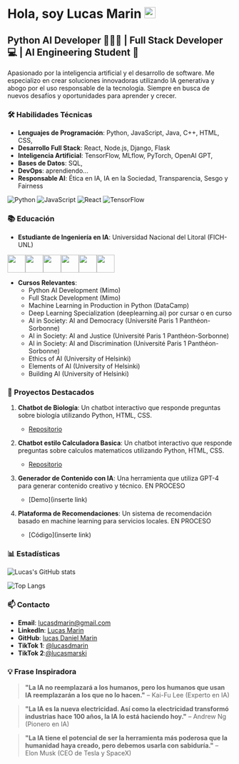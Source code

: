 # Hola, soy Lucas Marin <img src="https://images.emojiterra.com/google/noto-emoji/animated-emoji/1f44b-1f3fb.gif" width="25">

## Python AI Developer 👨🏼‍💻 | Full Stack Developer 💻 | AI Engineering Student 🤖

Apasionado por la inteligencia artificial y el desarrollo de software. Me especializo en crear soluciones innovadoras utilizando IA generativa y abogo por el uso responsable de la tecnología. Siempre en busca de nuevos desafíos y oportunidades para aprender y crecer.

### 🛠️ Habilidades Técnicas

- **Lenguajes de Programación**: Python, JavaScript, Java, C++, HTML, CSS, 
- **Desarrollo Full Stack**: React, Node.js, Django, Flask
- **Inteligencia Artificial**: TensorFlow, MLflow, PyTorch, OpenAI GPT,
- **Bases de Datos**: SQL, 
- **DevOps**: aprendiendo...
- **Responsable AI**: Ética en IA, IA en la Sociedad, Transparencia, Sesgo y Fairness

![Python](https://img.shields.io/badge/Python-3776AB?style=for-the-badge&logo=python&logoColor=white)
![JavaScript](https://img.shields.io/badge/JavaScript-F7DF1E?style=for-the-badge&logo=javascript&logoColor=black)
![React](https://img.shields.io/badge/React-20232A?style=for-the-badge&logo=react&logoColor=61DAFB)
![TensorFlow](https://img.shields.io/badge/TensorFlow-FF6F00?style=for-the-badge&logo=tensorflow&logoColor=white)

### 📚 Educación

- **Estudiante de Ingeniería en IA**: Universidad Nacional del Litoral (FICH-UNL)
  
<img src="https://images.emojiterra.com/google/noto-emoji/animated-emoji/1f916.gif" width="40"><img src="https://images.emojiterra.com/google/noto-emoji/animated-emoji/1f916.gif" width="40"><img src="https://images.emojiterra.com/google/noto-emoji/animated-emoji/1f916.gif" width="40"><img src="https://images.emojiterra.com/google/noto-emoji/animated-emoji/1f916.gif" width="40"><img src="https://images.emojiterra.com/google/noto-emoji/animated-emoji/1f916.gif" width="40"><img src="https://images.emojiterra.com/google/noto-emoji/animated-emoji/1f916.gif" width="40">

- **Cursos Relevantes**:  
  - Python AI Development (Mimo)
  - Full Stack Development (Mimo)
  - Machine Learning in Production in Python (DataCamp)  
  - Deep Learning Specialization (deeplearning.ai) por cursar o en curso 
  - AI in Society: AI and Democracy (Université Paris 1 Panthéon-Sorbonne)
  - AI in Society: AI and Justice (Université Paris 1 Panthéon-Sorbonne)
  - AI in Society: AI and Discrimination (Université Paris 1 Panthéon-Sorbonne)
  - Ethics of AI (University of Helsinki)
  - Elements of AI (University of Helsinki)
  - Building AI (University of Helsinki)

### 🌟 Proyectos Destacados

1. **Chatbot de Biología**: Un chatbot interactivo que responde preguntas sobre biología utilizando Python, HTML, CSS.  
   - [Repositorio](https://github.com/lucasmarin/biology-chatbot)
     
2. **Chatbot estilo Calculadora Basica**: Un chatbot interactivo que responde preguntas sobre calculos matematicos utilizando Python, HTML, CSS.  
   - [Repositorio](https://github.com/lucasmarin/biology-chatbot)

3. **Generador de Contenido con IA**: Una herramienta que utiliza GPT-4 para generar contenido creativo y técnico. EN PROCESO  
   - [Demo](inserte link)

4. **Plataforma de Recomendaciones**: Un sistema de recomendación basado en machine learning para servicios locales. EN PROCESO 
   - [Código](inserte link)

### 📊 Estadísticas

![Lucas's GitHub stats](https://github-readme-stats.vercel.app/api?username=lucasmarin&show_icons=true&theme=radical)

![Top Langs](https://github-readme-stats.vercel.app/api/top-langs/?username=lucasmarin&layout=compact&theme=radical)

### 📫 Contacto

- **Email**: lucasdmarin@gmail.com  
- **LinkedIn**: [Lucas Marin](https://www.linkedin.com/in/lucas-daniel-marin/)  
- **GitHub**: [lucas Daniel Marin](https://github.com/lucasmarinskiba)  
- **TikTok 1**: [@lucasdmarin](https://www.tiktok.com/@lucasdmarin)
- **TikTok 2**:[@lucasmarski](https://www.tiktok.com/@lucasmarski)

### 💡 Frase Inspiradora

> **"La IA no reemplazará a los humanos, pero los humanos que usan IA reemplazarán a los que no lo hacen."**
> – Kai-Fu Lee (Experto en IA)

> **"La IA es la nueva electricidad. Así como la electricidad transformó industrias hace 100 años, la IA lo está haciendo hoy."**
> – Andrew Ng (Pionero en IA)

> **"La IA tiene el potencial de ser la herramienta más poderosa que la humanidad haya creado, pero debemos usarla con sabiduría."**
> – Elon Musk (CEO de Tesla y SpaceX)

